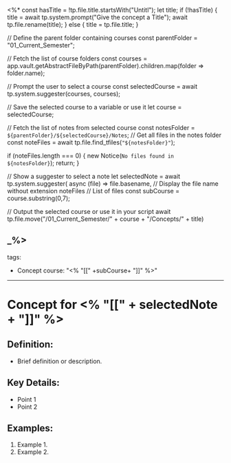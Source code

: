 <%*
const hasTitle = !tp.file.title.startsWith("Untitl");
let title;
if (!hasTitle) {
	title = await tp.system.prompt("Give the concept a Title");
	await tp.file.rename(title);
} else {
	title = tp.file.title;
}

// Define the parent folder containing courses
const parentFolder = "01_Current_Semester";

// Fetch the list of course folders
const courses = app.vault.getAbstractFileByPath(parentFolder).children.map(folder => folder.name);

// Prompt the user to select a course
const selectedCourse = await tp.system.suggester(courses, courses);

// Save the selected course to a variable or use it
let course = selectedCourse;

// Fetch the list of notes from selected course
const notesFolder = `${parentFolder}/${selectedCourse}/Notes`;
// Get all files in the notes folder
const noteFiles = await tp.file.find_tfiles(`"${notesFolder}"`);

if (noteFiles.length === 0) {
    new Notice(`No files found in ${notesFolder}`);
    return;
}

// Show a suggester to select a note
let selectedNote = await tp.system.suggester(
    async (file) => file.basename, // Display the file name without extension
    noteFiles // List of files
const subCourse = course.substring(0,7);

// Output the selected course or use it in your script
await tp.file.move("/01_Current_Semester/" + course + "/Concepts/" + title)

_%>
---
tags:
  - Concept
course: "<% "[[" +subCourse+ "]]" %>"
---
# Concept for <% "[[" + selectedNote + "]]" %>
## Definition:
- Brief definition or description.

## Key Details:
- Point 1
- Point 2

## Examples:
1. Example 1.
2. Example 2.

